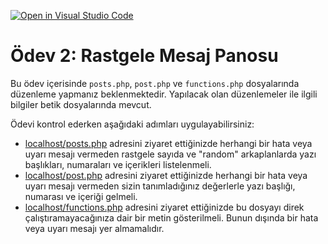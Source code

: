[![Open in Visual Studio Code](https://classroom.github.com/assets/open-in-vscode-f059dc9a6f8d3a56e377f745f24479a46679e63a5d9fe6f495e02850cd0d8118.svg)](https://classroom.github.com/online_ide?assignment_repo_id=5447126&assignment_repo_type=AssignmentRepo)
# Ödev 2: Rastgele Mesaj Panosu

Bu ödev içerisinde `posts.php`, `post.php` ve `functions.php` dosyalarında düzenleme yapmanız beklenmektedir. Yapılacak olan düzenlemeler ile ilgili bilgiler betik dosyalarında mevcut.

Ödevi kontrol ederken aşağıdaki adımları uygulayabilirsiniz:

- [localhost/posts.php](http://localhost/posts.php) adresini ziyaret ettiğinizde herhangi bir hata veya uyarı mesajı vermeden rastgele sayıda ve "random" arkaplanlarda yazı başlıkları, numaraları ve içerikleri listelenmeli.
- [localhost/post.php](http://localhost/post.php) adresini ziyaret ettiğinizde herhangi bir hata veya uyarı mesajı vermeden sizin tanımladığınız değerlerle yazı başlığı, numarası ve içeriği gelmeli.
- [localhost/functions.php](http://localhost/functions.php) adresini ziyaret ettiğinizde bu dosyayı direk çalıştıramayacağınıza dair bir metin gösterilmeli. Bunun dışında bir hata veya uyarı mesajı yer almamalıdır.

